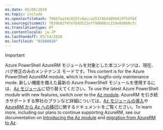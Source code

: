 ```yaml
---
ms.date: 05/09/2019
ms.topic: include
ms.openlocfilehash: 79b67aa34c025fc8acca25174b44894419f54f84
ms.sourcegitcommit: 7839b82f47ef8dd522eff900081c22de0d089cfc
ms.translationtype: HT
ms.contentlocale: ja-JP
ms.lasthandoff: 05/14/2020
ms.locfileid: "83384810"
---
```

> [!IMPORTANT]
>
> <span data-ttu-id="dbd91-101">Azure PowerShell AzureRM モジュールを対象とした本コンテンツは、現在、バグ修正のみのメンテナンス モードです。</span><span class="sxs-lookup"><span data-stu-id="dbd91-101">This content is for the Azure PowerShell AzureRM module, which is now in bugfix-only maintenance mode.</span></span>
> <span data-ttu-id="dbd91-102">新しい機能を備えた最新の Azure PowerShell モジュールを使用するには、[Az モジュール](/powershell/azure)に切り替えてください。</span><span class="sxs-lookup"><span data-stu-id="dbd91-102">To use the latest Azure PowerShell module with new features, switch over to the [Az module](/powershell/azure).</span></span> <span data-ttu-id="dbd91-103">AzureRM を引き続きサポートする弊社のプランなど詳細については、[Az モジュールの導入](/powershell/azure/new-azureps-module-az)や [AzureRM から Az への移行](/powershell/azure/migrate-from-azurerm-to-az)に関するドキュメントをご覧ください。</span><span class="sxs-lookup"><span data-stu-id="dbd91-103">To learn more, including our plans to continue supporting AzureRM, see our documentation on [Introducing the Az module](/powershell/azure/new-azureps-module-az) and [migration from AzureRM to Az](/powershell/azure/migrate-from-azurerm-to-az).</span></span>
